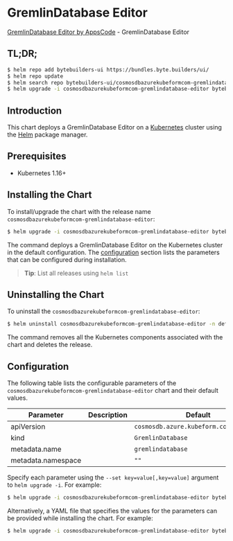 # GremlinDatabase Editor

[GremlinDatabase Editor by AppsCode](https://byte.builders) - GremlinDatabase Editor

## TL;DR;

```bash
$ helm repo add bytebuilders-ui https://bundles.byte.builders/ui/
$ helm repo update
$ helm search repo bytebuilders-ui/cosmosdbazurekubeformcom-gremlindatabase-editor --version=v0.4.18
$ helm upgrade -i cosmosdbazurekubeformcom-gremlindatabase-editor bytebuilders-ui/cosmosdbazurekubeformcom-gremlindatabase-editor -n default --create-namespace --version=v0.4.18
```

## Introduction

This chart deploys a GremlinDatabase Editor on a [Kubernetes](http://kubernetes.io) cluster using the [Helm](https://helm.sh) package manager.

## Prerequisites

- Kubernetes 1.16+

## Installing the Chart

To install/upgrade the chart with the release name `cosmosdbazurekubeformcom-gremlindatabase-editor`:

```bash
$ helm upgrade -i cosmosdbazurekubeformcom-gremlindatabase-editor bytebuilders-ui/cosmosdbazurekubeformcom-gremlindatabase-editor -n default --create-namespace --version=v0.4.18
```

The command deploys a GremlinDatabase Editor on the Kubernetes cluster in the default configuration. The [configuration](#configuration) section lists the parameters that can be configured during installation.

> **Tip**: List all releases using `helm list`

## Uninstalling the Chart

To uninstall the `cosmosdbazurekubeformcom-gremlindatabase-editor`:

```bash
$ helm uninstall cosmosdbazurekubeformcom-gremlindatabase-editor -n default
```

The command removes all the Kubernetes components associated with the chart and deletes the release.

## Configuration

The following table lists the configurable parameters of the `cosmosdbazurekubeformcom-gremlindatabase-editor` chart and their default values.

|     Parameter      | Description |                      Default                      |
|--------------------|-------------|---------------------------------------------------|
| apiVersion         |             | <code>cosmosdb.azure.kubeform.com/v1alpha1</code> |
| kind               |             | <code>GremlinDatabase</code>                      |
| metadata.name      |             | <code>gremlindatabase</code>                      |
| metadata.namespace |             | <code>""</code>                                   |


Specify each parameter using the `--set key=value[,key=value]` argument to `helm upgrade -i`. For example:

```bash
$ helm upgrade -i cosmosdbazurekubeformcom-gremlindatabase-editor bytebuilders-ui/cosmosdbazurekubeformcom-gremlindatabase-editor -n default --create-namespace --version=v0.4.18 --set apiVersion=cosmosdb.azure.kubeform.com/v1alpha1
```

Alternatively, a YAML file that specifies the values for the parameters can be provided while
installing the chart. For example:

```bash
$ helm upgrade -i cosmosdbazurekubeformcom-gremlindatabase-editor bytebuilders-ui/cosmosdbazurekubeformcom-gremlindatabase-editor -n default --create-namespace --version=v0.4.18 --values values.yaml
```
